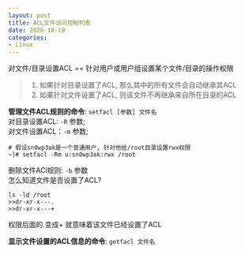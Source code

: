 ```yaml
---
layout: post
title: ACL文件访问控制列表
date: 2020-10-19
categories:
- Linux
---
```


对文件/目录设置ACL \=\= 针对用户或用户组设置某个文件/目录的操作权限<br>

>1. 如果针对目录设置了ACL, 那么其中的所有文件会自动继承其ACL<br>
>2. 如果针对文件设置了ACL, 则该文件不再继承来自所在目录的ACL<br>

**管理文件ACL规则的命令**: `setfacl [参数] 文件名`<br>
对目录设置ACL: `-R` 参数;<br>
对文件设置ACL：`-m` 参数;<br>

```
# 假设sn0wp3ak是一个普通用户, 针对他给/root目录设置rwx权限
~]# setfacl -Rm u:sn0wp3ak:rwx /root
```
删除文件ACl规则: `-b` 参数<br>
怎么知道文件是否设置了ACL?<br>
```
ls -ld /root
>>dr-xr-x---.
>>dr-xr-x---+
```
权限后面的.变成+ 就意味着该文件已经设置了ACL<br>

**显示文件设置的ACL信息的命令**: `getfacl 文件名`<br>




                                                                                                                                                                                                                                                                                                                                                                                        
